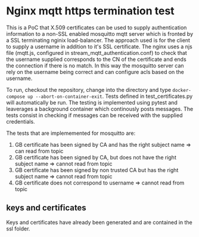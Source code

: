 # Nginx mqtt https termination test

This is a PoC that X.509 certificates can be used to supply authentication information to a non-SSL enabled mosquitto mqtt server which is fronted by a SSL terminating nginix load-balancer.
The approach used is for the client to supply a username in addition to it's SSL certificate. The nginx uses a njs file (mqtt.js, configured in stream_mqtt_authentication.conf) to check that the username supplied corresponds to the CN of the certificate and ends the connection if there is no match. In this way the mosquitto server can rely on the username being correct and can configure acls based on the username.

To run, checkout the repository, change into the directory and type ```docker-compose up --abort-on-container-exit```. Tests defined in test_certificates.py will automatically be run. The testing is implemented using pytest and leaverages a background container which continously posts messages. The tests consist in checking if messages can be received with the supplied credentials.

The tests that are implememented for mosquitto are:
 1. GB certificate has been signed by CA and has the right subject name => can read from topic
 2. GB certificate has been signed by CA, but does not have the right subject name => cannot read from topic
 3. GB certificate has been signed by non trusted CA but has the right subject name => cannot read from topic
 4. GB certificate does not correspond to username => cannot read from topic


## keys and certificates
Keys and certificates have already been generated and are contained in the ssl folder.